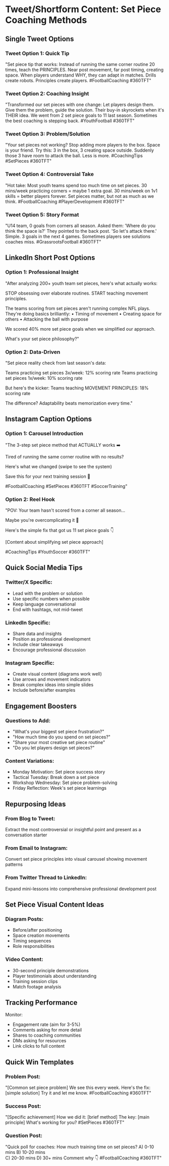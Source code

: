 # Tweet/Shortform Content: Set Piece Coaching Methods

## Single Tweet Options

### Tweet Option 1: Quick Tip
"Set piece tip that works: Instead of running the same corner routine 20 times, teach the PRINCIPLES. Near post movement, far post timing, creating space. When players understand WHY, they can adapt in matches. Drills create robots. Principles create players. #FootballCoaching #360TFT"

### Tweet Option 2: Coaching Insight
"Transformed our set pieces with one change: Let players design them. Give them the problem, guide the solution. Their buy-in skyrockets when it's THEIR idea. We went from 2 set piece goals to 11 last season. Sometimes the best coaching is stepping back. #YouthFootball #360TFT"

### Tweet Option 3: Problem/Solution
"Your set pieces not working? Stop adding more players to the box. Space is your friend. Try this: 3 in the box, 3 creating space outside. Suddenly those 3 have room to attack the ball. Less is more. #CoachingTips #SetPieces #360TFT"

### Tweet Option 4: Controversial Take
"Hot take: Most youth teams spend too much time on set pieces. 30 mins/week practicing corners = maybe 1 extra goal. 30 mins/week on 1v1 skills = better players forever. Set pieces matter, but not as much as we think. #FootballCoaching #PlayerDevelopment #360TFT"

### Tweet Option 5: Story Format
"U14 team, 0 goals from corners all season. Asked them: 'Where do you think the space is?' They pointed to the back post. 'So let's attack there.' Simple. 3 goals in the next 4 games. Sometimes players see solutions coaches miss. #GrassrootsFootball #360TFT"

## LinkedIn Short Post Options

### Option 1: Professional Insight
"After analyzing 200+ youth team set pieces, here's what actually works:

STOP obsessing over elaborate routines.
START teaching movement principles.

The teams scoring from set pieces aren't running complex NFL plays. They're doing basics brilliantly:
• Timing of movement
• Creating space for others
• Attacking the ball with purpose

We scored 40% more set piece goals when we simplified our approach.

What's your set piece philosophy?"

### Option 2: Data-Driven
"Set piece reality check from last season's data:

Teams practicing set pieces 3x/week: 12% scoring rate
Teams practicing set pieces 1x/week: 10% scoring rate

But here's the kicker:
Teams teaching MOVEMENT PRINCIPLES: 18% scoring rate

The difference? Adaptability beats memorization every time."

## Instagram Caption Options

### Option 1: Carousel Introduction
"The 3-step set piece method that ACTUALLY works ➡️

Tired of running the same corner routine with no results?

Here's what we changed (swipe to see the system)

Save this for your next training session 📌

#FootballCoaching #SetPieces #360TFT #SoccerTraining"

### Option 2: Reel Hook
"POV: Your team hasn't scored from a corner all season...

Maybe you're overcomplicating it 🤔

Here's the simple fix that got us 11 set piece goals 👇

[Content about simplifying set piece approach]

#CoachingTips #YouthSoccer #360TFT"

## Quick Social Media Tips

### Twitter/X Specific:
- Lead with the problem or solution
- Use specific numbers when possible
- Keep language conversational
- End with hashtags, not mid-tweet

### LinkedIn Specific:
- Share data and insights
- Position as professional development
- Include clear takeaways
- Encourage professional discussion

### Instagram Specific:
- Create visual content (diagrams work well)
- Use arrows and movement indicators
- Break complex ideas into simple slides
- Include before/after examples

## Engagement Boosters

### Questions to Add:
- "What's your biggest set piece frustration?"
- "How much time do you spend on set pieces?"
- "Share your most creative set piece routine"
- "Do you let players design set pieces?"

### Content Variations:
- Monday Motivation: Set piece success story
- Tactical Tuesday: Break down a set piece
- Workshop Wednesday: Set piece problem-solving
- Friday Reflection: Week's set piece learnings

## Repurposing Ideas

### From Blog to Tweet:
Extract the most controversial or insightful point and present as a conversation starter

### From Email to Instagram:
Convert set piece principles into visual carousel showing movement patterns

### From Twitter Thread to LinkedIn:
Expand mini-lessons into comprehensive professional development post

## Set Piece Visual Content Ideas

### Diagram Posts:
- Before/after positioning
- Space creation movements
- Timing sequences
- Role responsibilities

### Video Content:
- 30-second principle demonstrations
- Player testimonials about understanding
- Training session clips
- Match footage analysis

## Tracking Performance

Monitor:
- Engagement rate (aim for 3-5%)
- Comments asking for more detail
- Shares to coaching communities
- DMs asking for resources
- Link clicks to full content

## Quick Win Templates

### Problem Post:
"[Common set piece problem]
We see this every week.
Here's the fix: [simple solution]
Try it and let me know.
#FootballCoaching #360TFT"

### Success Post:
"[Specific achievement]
How we did it: [brief method]
The key: [main principle]
What's working for you?
#SetPieces #360TFT"

### Question Post:
"Quick poll for coaches:
How much training time on set pieces?
A) 0-10 mins
B) 10-20 mins  
C) 20-30 mins
D) 30+ mins
Comment why 👇
#FootballCoaching #360TFT"